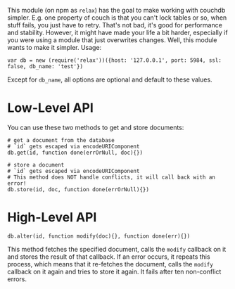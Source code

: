 This module (on npm as `relax`) has the goal to make working with couchdb
simpler. E.g. one property of couch is that you can't lock tables or so,
when stuff fails, you just have to retry. That's not bad, it's good for
performance and stability. However, it might have made your life a bit
harder, especially if you were using a module that just overwrites changes.
Well, this module wants to make it simpler. Usage:

    var db = new (require('relax'))({host: '127.0.0.1', port: 5984, ssl: false, db_name: 'test'})

Except for `db_name`, all options are optional and default to these values.

Low-Level API
=============
You can use these two methods to get and store documents:

    # get a document from the database
    # `id` gets escaped via encodeURIComponent
    db.get(id, function done(errOrNull, doc){})
    
    # store a document
    # `id` gets escaped via encodeURIComponent
    # This method does NOT handle conflicts, it will call back with an error!
    db.store(id, doc, function done(errOrNull){})

High-Level API
==============

    db.alter(id, function modify(doc){}, function done(err){})

This method fetches the specified document, calls the `modify` callback on it
and stores the result of that callback. If an error occurs, it repeats this
process, which means that it re-fetches the document, calls the `modify`
callback on it again and tries to store it again. It fails after ten
non-conflict errors.
